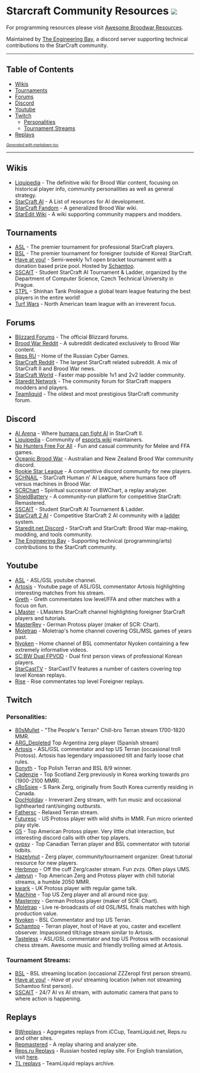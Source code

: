 # Starcraft Community Resources ![](https://badgen.net/github/last-commit/TheEngineeringBay/Starcraft-Community-Resources)

For programming resources please visit [Awesome Broodwar Resources](https://github.com/TheEngineeringBay/Awesome-Broodwar-Resources).

Maintained by [The Engineering Bay](https://discord.gg/b3bWfPUwfx), a discord server supporting technical contributions to the StarCraft community.

---
## Table of Contents 

- [Wikis](#wikis)
- [Tournaments](#tournaments)
- [Forums](#forums)
- [Discord](#discord)
- [Youtube](#youtube)
- [Twitch](#twitch)
    - [Personalities](#personalities)
    - [Tournament Streams](#tournament-streams)
- [Replays](#replays)

*<sub><sup>[Generated with markdown-toc](http://ecotrust-canada.github.io/markdown-toc/)*

---

## Wikis
- [Liquipedia](https://liquipedia.net/starcraft/Main_Page) - The definitive wiki for Brood War content, focusing on historical player info, community personalities as well as general strategy.
- [StarCraft AI](http://www.starcraftai.com/wiki/Main_Page) - A List of resources for AI development.
- [StarCraft Fandom](https://starcraft.fandom.com/wiki/StarCraft:_Remastered) - A generalized Brood War wiki.
- [StarEdit Wiki](http://www.staredit.net/wiki/index.php/Main_Page) - A wiki supporting community mappers and modders.

## Tournaments
- [ASL](https://www.youtube.com/watch?v=ta-zZKfeZUA&list=PLo2fPnM8EiQxasMyU-dcUGlrNzqeX_jAL) - The premier tournament for professional StarCraft players.
- [BSL](https://bombasticstarleague.com/) - The premier tournament for foreigner (outside of Korea) StarCraft.
- [Have at you!](https://battlefy.com/have-at-you) - Semi-weekly 1v1 open bracket tournament with a donation based prize pool. Hosted by [Schamtoo](#personalities).
- [SSCAIT](https://sscaitournament.com/) - Student StarCraft AI Tournament & Ladder, organized by the Department of Computer Science, Czech Technical University in Prague.
- [STPL](https://www.twitch.tv/stpl) - Shinhan Tank Proleague a global team league featuring the best players in the entire world!
- [Turf Wars](https://liquipedia.net/starcraft/Turf_Wars) - North American team league with an irreverent focus.

## Forums
- [Blizzard Forums](https://us.forums.blizzard.com/en/starcraft/) - The official Blizzard forums.
- [Brood War Reddit](https://www.reddit.com/r/broodwar/) - A subreddit dedicated exclusively to Brood War content.
- [Reps RU](https://defiler.ru/) - Home of the Russian Cyber Games.
- [StarCraft Reddit](https://www.reddit.com/r/starcraft/) - The largest StarCraft related subreddit. A mix of StarCraft II and Brood War news. 
- [StarCraft World](https://starcraftworld.com/) - Faster map possible 1v1 and 2v2 ladder community.
- [Staredit Network](http://www.staredit.net/) - The community forum for StarCraft mappers modders and players.
- [Teamliquid](https://tl.net/) - The oldest and most prestigious StarCraft community forum. 

## Discord
- [AI Arena](https://discord.com/invite/jx3V65F) - Where [humans can fight AI](https://aiarena.net/) in StarCraft II.
- [Liquipedia](https://discord.com/invite/liquipedia) - Community of [esports wiki](https://liquipedia.net/) maintainers.
- [No Hunters Free For All](https://discord.com/invite/kWNQvnd) - Fun and casual community for Melee and FFA games.
- [Oceanic Brood War](https://discord.gg/QgH72rb) - Australian and New Zealand Brood War community discord.
- [Rookie Star League](https://discord.com/invite/Q5xScXGMss) - A competitive discord community for new players.
- [SCHNAIL](https://discord.gg/W6u6a7p) - StarCraft Human n' AI League, where humans face off versus machines in Brood War.
- [SCRChart](https://discordapp.com/invite/mSmKkTv) - Spiritual successor of BWChart, a replay analyzer.
- [ShieldBattery](https://discord.com/invite/N2BpZ46) - A community-run platform for competitive StarCraft: Remastered.
- [SSCAIT](https://discord.com/channels/226400736013975552/746721989791711312/746722414871969832) - Student StarCraft AI Tournament & Ladder.
- [StarCraft 2 AI](https://discordapp.com/invite/Emm5Ztz) - Competitive StarCraft 2 AI community with a [ladder](https://sc2ai.net/) system.
- [Staredit.net Discord](https://discord.gg/rKs3NDc) - StarCraft and StarCraft: Brood War map-making, modding, and tools community.
- [The Engineering Bay](https://discord.com/invite/cV5tzs5) - Supporting technical (programming/arts) contributions to the StarCraft community.


## Youtube
- [ASL](https://www.youtube.com/channel/UCK5eBtuoj_HkdXKHNmBLAXg) - ASL/GSL youtube channel.
- [Artosis](https://www.youtube.com/channel/UCuOqvRRt9GqyIUVTwSB4Ucg) - Youtube page of ASL/GSL commentator Artosis highlighting interesting matches from his stream.
- [Greth](https://www.youtube.com/channel/UCesqVQjpqMSeuuzFa8sJiaA) - Greth commentates low level/FFA and other matches with a focus on fun.
- [LMaster](https://www.youtube.com/channel/UCUivqdspU_ISSGr3C33oamw) - LMasters StarCraft channel highlighting foreigner StarCraft players and tutorials.
- [MasterRey](https://www.youtube.com/channel/UC7adrT5sMt8jkusa-On9BTA) - German Protoss player (maker of SCR: Chart).
- [Moletrap](https://www.youtube.com/channel/UCca8V5RAsfnAegDl4bR2K2Q) - Moletrap's home channel covering OSL/MSL games of years past.
- [Nyoken](https://www.youtube.com/channel/UCfnhc230Rvg9yOzDr-Y_dBQ) - Home channel of BSL commentator Nyoken containing a few extremely informative videos.
- [SC:BW Dual FPVOD](https://www.youtube.com/channel/UCBy3Tyss3Efm9rIUuj0X00Q) - Dual first person views of professional Korean players.
- [StarCastTV](https://www.youtube.com/channel/UCZv1jNT2Fe3uLC9oPrw9oOQ) - StarCastTV features a number of casters covering top level Korean replays.
- [Rise](https://www.youtube.com/channel/UCWC62qc2upqCyZPLT6qtxGA) - Rise commentates top level Foreigner replays.


## Twitch
### Personalities:
- [80sMullet](https://www.twitch.tv/80smullet) - "The People's Terran" Chill-bro Terran stream 1700-1820 MMR.
- [ARG_Depleted](https://www.twitch.tv/arg_depleted) Top Argentina zerg player (Spanish stream)
- [Artosis](https://www.twitch.tv/artosis) - ASL/GSL commentator and top US Terran (occasional troll Protoss). Artosis has legendary impassioned tilt and fairly loose chat rules.
- [Bonyth](https://www.twitch.tv/bonyth) - Top Polish Terran and BSL 8/9 winner.
- [Cadenzie](https://www.twitch.tv/cadenzie) - Top Scotland Zerg previously in Korea working towards pro  (1900-2100 MMR).
- [cRoSsiee](https://www.twitch.tv/crossiee) - S Rank Zerg, originally from South Korea currently residing in Canada.
- [DocHoliday](https://www.twitch.tv/docholiday_tv) - Irreverant Zerg stream, with fun music and occasional lighthearted rant/singing outbursts.
- [Fathersc](https://www.twitch.tv/father_sc) - Relaxed Terran stream.
- [Futuresc](https://www.twitch.tv/future_sc) - US Protoss player with wild shifts in MMR. Fun micro oriented play style. 
- [G5](https://www.twitch.tv/g5media) - Top American Protoss player. Very little chat interaction, but interesting discord calls with other top players.
- [gypsy](https://www.twitch.tv/gypsy93) - Top Canadian Terran player and BSL commentator with tutorial tidbits.
- [Hazelynut](https://www.twitch.tv/hazelynut) - Zerg player, community/tournament organizer. Great tutorial resource for new players.
- [Herbmon](https://www.twitch.tv/herbmon) - Off the cuff Zerg/caster stream. Fun zvzs. Often plays UMS.
- [Jaeyun](https://www.twitch.tv/jaeyun) - Top American Zerg and Protoss player with chill tutorial streams, a humble 2050 MMR.
- [kwark](https://www.twitch.tv/kwark_uk) - UK Protoss player with regular game talk.
- [Machine](https://www.twitch.tv/machineusa) - Top US Zerg player and all around nice guy.
- [Masterrey](https://www.twitch.tv/masterrey) - German Protoss player (maker of SCR: Chart).
- [Moletrap](https://www.twitch.tv/moletrap) - Live re-broadcasts of old OSL/MSL finals matches with high production value.
- [Nyoken](https://www.twitch.tv/nyoken) - BSL Commentator and top US Terran.
- [Schamtoo](https://www.twitch.tv/schamtoo) - Terran player, host of Have at you, caster and excellent observer. Impassioned tilt/rage stream similar to Artosis.
- [Tasteless](https://www.twitch.tv/tastelesstv) - ASL/GSL commentator and top US Protoss with occasional chess stream. Awesome music and friendly trolling aimed at Artosis. 

### Tournament Streams:
- [BSL](https://www.twitch.tv/zzzeropl) - BSL streaming location (occasional ZZZeropl first person stream).
- [Have at you!](https://www.twitch.tv/schamtoo) - *Have at you!* streaming location (when not streaming Schamtoo first person).
- [SSCAIT](https://www.twitch.tv/sscait) - 24/7 AI vs AI stream, with automatic camera that pans to where action is happening.


## Replays
- [BWreplays](http://bwreplays.com/) - Aggregates replays from iCCup, TeamLiquid.net, Reps.ru and other sites.
- [Repmastered](https://repmastered.app/) - A replay sharing and analyzer site.
- [Reps.ru Replays](https://reps.ru/replay?type=user) - Russian hosted replay site. For English translation, visit [here](https://translate.google.com/translate?sl=auto&tl=en&u=https://reps.ru/).
- [TL replays](https://tl.net/replay/) - TeamLiquid replays archive.
